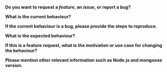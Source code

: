 <!-- Please don't delete this template or I'll close your issue -->

<!-- Before creating an issue please make sure you are using the latest version of the code. -->

**Do you want to request a _feature_, an _issue_, or report a _bug_?**

**What is the current behaviour?**

**If the current behaviour is a bug, please provide the steps to reproduce.**

<!-- A great way to do this is to provide a Short, Self Contained, Correct, Example http://sscce.org/ as a gist, if possible! -->

**What is the expected behaviour?**

**If this is a feature request, what is the motivation or use case for changing
the behaviour?**

**Please mention other relevant information such as Node.js and mongoose version.**